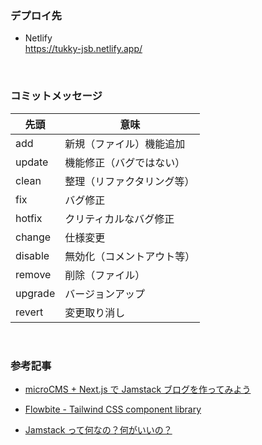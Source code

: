 ### デプロイ先

-   Netlify  
    https://tukky-jsb.netlify.app/

<br/>

### コミットメッセージ

| 先頭    | 意味                       |
| ------- | -------------------------- |
| add     | 新規（ファイル）機能追加   |
| update  | 機能修正（バグではない）   |
| clean   | 整理（リファクタリング等） |
| fix     | バグ修正                   |
| hotfix  | クリティカルなバグ修正     |
| change  | 仕様変更                   |
| disable | 無効化（コメントアウト等） |
| remove  | 削除（ファイル）           |
| upgrade | バージョンアップ           |
| revert  | 変更取り消し               |

<br/>

### 参考記事

-   [microCMS + Next.js で Jamstack ブログを作ってみよう](https://blog.microcms.io/microcms-next-jamstack-blog/)

-   [Flowbite - Tailwind CSS component library](https://flowbite.com/docs/getting-started/introduction/)

-   [Jamstack って何なの？何がいいの？](https://qiita.com/ozaki25/items/4075d03278d1fb51cc37)

```

```
